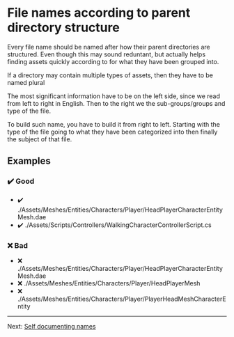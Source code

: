 # File names according to parent directory structure

Every file name should be named after how their parent directories are structured. Even though this may sound reduntant, but actually helps finding assets quickly according to for what they have been grouped into.

If a directory may contain multiple types of assets, then they have to be named plural

The most significant information have to be on the left side, since we read from left to right in English. Then to the right we the sub-groups/groups and type of the file.

To build such name, you have to build it from right to left. Starting with the type of the file going to what they have been categorized into then finally the subject of that file.

## Examples

### ✔️ Good

- ✔️ ./Assets/Meshes/Entities/Characters/Player/HeadPlayerCharacterEntityMesh.dae
- ✔️ ./Assets/Scripts/Controllers/WalkingCharacterControllerScript.cs

### ❌ Bad

- ❌ ./Assets/Meshes/Entities/Characters/Player/HeadPlayerCharacterEntityMesh.dae
- ❌ ./Assets/Meshes/Entities/Characters/Player/HeadPlayerMesh
- ❌ ./Assets/Meshes/Entities/Characters/Player/PlayerHeadMeshCharacterEntity

---

Next: [Self documenting names](./Self%20documenting%20names.md)